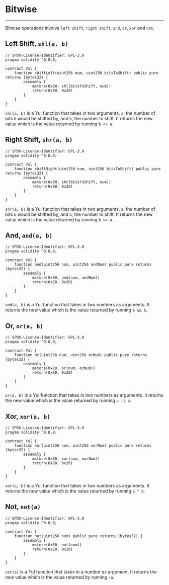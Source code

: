 # Bitwise

---

Bitwise operations involve `left shift`, `right shift`, `and`, `or`, `xor` and `not`.

## Left Shift, `shl(a, b)`

```solidity
// SPDX-License-Identifier: GPL-3.0
pragma solidity ^0.8.0;

contract Yul {
    function shiftLeft(uint256 num, uint256 bitsToShift) public pure returns (bytes32) {
        assembly {
            mstore(0x80, shl(bitsToShift, num))
            return(0x80, 0x20)
        }
    }
}
```
`shl(a, b)` is a Yul function that takes in two arguments, `a`, the number of bits `b` would be shifted by, and `b`, the number to shift. It returns the new value which is the value returned by running `b << a`.

## Right Shift, `shr(a, b)`

```solidity
// SPDX-License-Identifier: GPL-3.0
pragma solidity ^0.8.0;

contract Yul {
    function shiftRight(uint256 num, uint256 bitsToShift) public pure returns (bytes32) {
        assembly {
            mstore(0x80, shr(bitsToShift, num))
            return(0x80, 0x20)
        }
    }
}
```

`shr(a, b)` is a Yul function that takes in two arguments, `a`, the number of bits `b` would be shifted by, and `b`, the number to shift. It returns the new value which is the value returned by running `b >> a`.

## And, `and(a, b)`

```solidity
// SPDX-License-Identifier: GPL-3.0
pragma solidity ^0.8.0;

contract Yul {
    function and(uint256 num, uint256 andNum) public pure returns (bytes32) {
        assembly {
            mstore(0x80, and(num, andNum))
            return(0x80, 0x20)
        }
    }
}
```

`and(a, b)` is a Yul function that takes in two numbers as arguments. It returns the new value which is the value returned by running `a && b`.

## Or, `or(a, b)`

```solidity
// SPDX-License-Identifier: GPL-3.0
pragma solidity ^0.8.0;

contract Yul {
    function or(uint256 num, uint256 orNum) public pure returns (bytes32) {
        assembly {
            mstore(0x80, or(num, orNum))
            return(0x80, 0x20)
        }
    }
}
```

`or(a, b)` is a Yul function that takes in two numbers as arguments. It returns the new value which is the value returned by running `a || b`.

## Xor, `xor(a, b)`

```solidity
// SPDX-License-Identifier: GPL-3.0
pragma solidity ^0.8.0;

contract Yul {
    function xor(uint256 num, uint256 xorNum) public pure returns (bytes32) {
        assembly {
            mstore(0x80, xor(num, xorNum))
            return(0x80, 0x20)
        }
    }
}
```

`xor(a, b)` is a Yul function that takes in two numbers as arguments. It returns the new value which is the value returned by running `a ^ b`.

## Not, `not(a)`

```solidity
// SPDX-License-Identifier: GPL-3.0
pragma solidity ^0.8.0;

contract Yul {
    function not(uint256 num) public pure returns (bytes32) {
        assembly {
            mstore(0x80, not(num))
            return(0x80, 0x20)
        }
    }
}
```

`not(a)` is a Yul function that takes in a number as argument. It returns the new value which is the value returned by running `~a`.